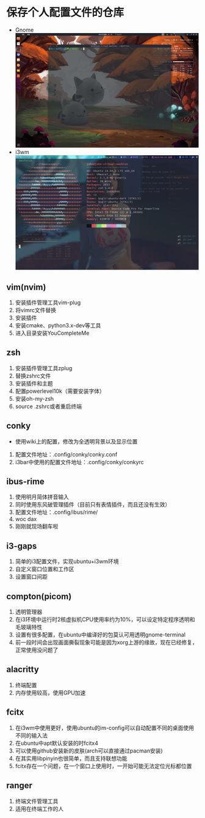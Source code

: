 # 保存个人配置文件的仓库
* Gnome
![Ubuntu_Gnome](./pictures/ubuntu_gnome.png)
* i3wm
![i3wm](./pictures/i3wm.png)

## vim(nvim)
1. 安装插件管理工具vim-plug
2. 将vimrc文件替换
3. 安装插件
4. 安装cmake、python3.x-dev等工具
5. 进入目录安装YouCompleteMe

## zsh
1. 安装插件管理工具zplug
2. 替换zshrc文件
3. 安装插件和主题
4. 配置powerlevel10k（需要安装字体）
5. 安装oh-my-zsh
6. source .zshrc或者重启终端

## conky
* 使用wiki上的配置，修改为全透明背景以及显示位置
1. 配置文件地址：.config/conky/conky.conf
2. i3bar中使用的配置文件地址：.config/conky/conkyrc

## ibus-rime
1. 使用明月简体拼音输入
2. 同时使用东风破管理插件（目前只有表情插件，而且还没有生效）
3. 配置文件地址：.config/ibus/rime/
4. woc dax
5. 刚刚就现场翻车啦

## i3-gaps
1. 简单的i3配置文件，实现ubuntu+i3wm环境
2. 自定义窗口位置和工作区
3. 设置窗口间距

## compton(picom)
1. 透明管理器
2. 在i3环境中运行时2核虚拟机CPU使用率约为10%，可以设定特定程序透明和毛玻璃特性
3. 设置有很多配置，在ubuntu中编译好的包莫认可用透明gnome-terminal
4. 前一段时间会出现画面撕裂现象可能是因为xorg上游的缘故，现在已经修复，正常使用没问题了

## alacritty
1. 终端配置
2. 内存使用较高，使用GPU加速

## fcitx
1. 在i3wm中使用更好，使用ubuntu的im-config可以自动配置不同的桌面使用不同的输入法
2. 在ubuntu中apt默认安装的时fcitx4
3. 可以使用github安装新的皮肤(arch可以直接通过pacman安装)
4. 在其实用libpinyin也很简单，而且支持联想功能
5. fcitx存在一个问题，在一个窗口上使用时，一开始可能无法定位光标都位置

## ranger
1. 终端文件管理工具
2. 适用在终端工作的人
